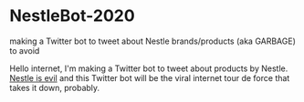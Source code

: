 # NestleBot-2020
making a Twitter bot to tweet about Nestle brands/products (aka GARBAGE) to avoid


Hello internet, I'm making a Twitter bot to tweet about products by Nestle. [Nestle is evil](https://www.reddit.com/r/FuckNestle/comments/hmv0nv/the_reasons_why_we_hate_nestle_so_much/) and this Twitter bot will be the viral internet tour de force that takes it down, probably.
